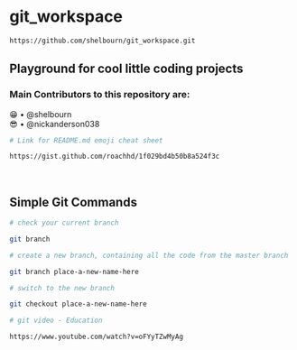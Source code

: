 # git_workspace

```bash
https://github.com/shelbourn/git_workspace.git
```

## Playground for cool little coding projects

### Main Contributors to this repository are:

:grin: • @shelbourn
</br>
:sunglasses: • @nickanderson038

```bash
# Link for README.md emoji cheat sheet

https://gist.github.com/roachhd/1f029bd4b50b8a524f3c
```

<br>

## Simple Git Commands

```bash
# check your current branch

git branch

# create a new branch, containing all the code from the master branch

git branch place-a-new-name-here

# switch to the new branch

git checkout place-a-new-name-here

# git video - Education

https://www.youtube.com/watch?v=oFYyTZwMyAg
```
